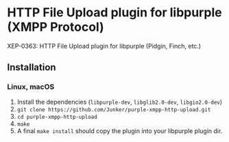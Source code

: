 # HTTP File Upload plugin for libpurple (XMPP Protocol)
XEP-0363: HTTP File Upload plugin for libpurple (Pidgin, Finch, etc.)

## Installation
### Linux, macOS
1. Install the dependencies (`libpurple-dev`, `libglib2.0-dev`, `libgio2.0-dev`)
2. `git clone https://github.com/Junker/purple-xmpp-http-upload.git`
3. `cd purple-xmpp-http-upload`
4. `make`
5. A final `make install` should copy the plugin into your libpurple plugin dir.

